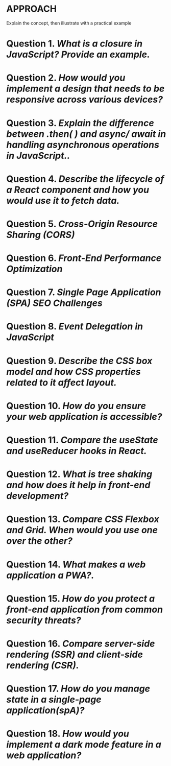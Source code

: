 # APPROACH
Explain the concept, then illustrate with a practical example

# Question 1. *What is a closure in JavaScript? Provide an example.*
# Question 2. *How would you implement a design that needs to be responsive across various devices?*

# Question 3. *Explain the difference between .then( ) and async/ await in handling asynchronous operations in JavaScript..*

# Question 4. *Describe the lifecycle of a React component and how you would use it to fetch data.*

# Question 5. *Cross-Origin Resource Sharing (CORS)*

# Question 6. *Front-End Performance Optimization*

# Question 7. *Single Page Application (SPA) SEO Challenges*

# Question 8. *Event Delegation in JavaScript*

# Question 9. *Describe the CSS box model and how CSS properties related to it affect layout.*

# Question 10. *How do you ensure your web application is accessible?*

# Question 11. *Compare the useState and useReducer hooks in React.*
# Question 12. *What is tree shaking and how does it help in front-end development?*

# Question 13. *Compare CSS Flexbox and Grid. When would you use one over the other?*

# Question 14. *What makes a web application a PWA?.*

# Question 15. *How do you protect a front-end application from common security threats?*

# Question 16. *Compare server-side rendering (SSR) and client-side rendering (CSR).*

# Question 17. *How do you manage state in a single-page application(spA)?*

# Question 18. *How would you implement a dark mode feature in a web application?*
